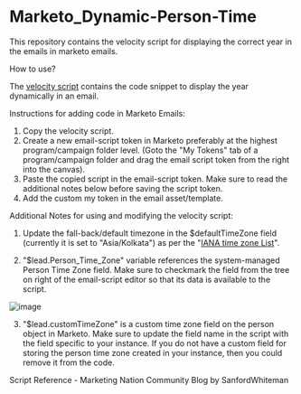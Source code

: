 # Marketo_Dynamic-Person-Time
This repository contains the velocity script for displaying the correct year in the emails in marketo emails.

How to use?

The [velocity script](https://github.com/dhs123/Marketo_Dynamic-Person-Time/blob/main/dynamicCopyrightYear_Script) contains the code snippet to display the year dynamically in an email. 

Instructions for adding code in Marketo Emails:
1. Copy the velocity script.
2. Create a new email-script token in Marketo preferably at the highest program/campaign folder level. (Goto the "My Tokens" tab of a program/campaign folder and drag the email script token from the right into the canvas).
3. Paste the copied script in the email-script token. Make sure to read the additional notes below before saving the script token.
4. Add the custom my token in the email asset/template.

Additional Notes for using and modifying the velocity script:

1. Update the fall-back/default timezone in the $defaultTimeZone field (currently it is set to "Asia/Kolkata") as per the "[IANA time zone List](https://en.wikipedia.org/wiki/List_of_tz_database_time_zones#List)".

2. "$lead.Person_Time_Zone" variable references the system-managed Person Time Zone field. Make sure to checkmark the field from the tree on right of the email-script editor so that its data is available to the script. 

![image](https://user-images.githubusercontent.com/20539123/210195092-29765b6d-f4b5-4b41-a4e1-0033f5ca7f97.png)

3. "$lead.customTimeZone" is a custom time zone field on the person object in Marketo. Make sure to update the field name in the script with the field specific to your instance. If you do not have a custom field for storing the person time zone created in your instance, then you could remove it from the code.

Script Reference - Marketing Nation Community Blog by SanfordWhiteman
